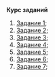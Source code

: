 **Курс заданий**

1. [Задание 1](https://github.com/KinShish/learning_task_1/tree/master/1);
2. [Задание 2](https://github.com/KinShish/learning_task_1/tree/master/2);
3. [Задание 3](https://github.com/KinShish/learning_task_1/tree/master/3);
4. [Задание 4](https://github.com/KinShish/learning_task_1/tree/master/4);
5. [Задание 5](https://github.com/KinShish/learning_task_1/tree/master/5);
5. [Задание 6](https://github.com/KinShish/learning_task_1/tree/master/6);
5. [Задание 7](https://github.com/KinShish/learning_task_1/tree/master/7);